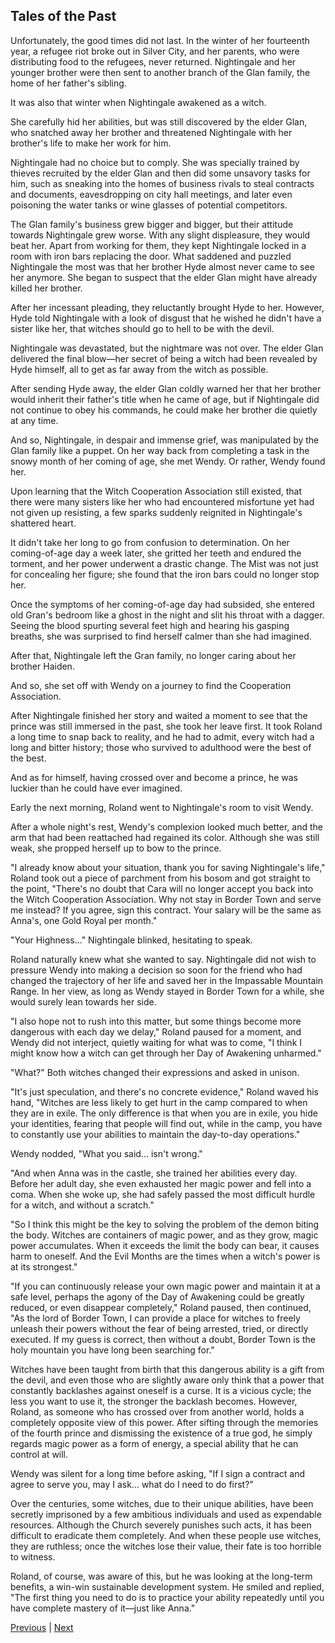 ## Tales of the Past
Unfortunately, the good times did not last. In the winter of her fourteenth year, a refugee riot broke out in Silver City, and her parents, who were distributing food to the refugees, never returned. Nightingale and her younger brother were then sent to another branch of the Glan family, the home of her father's sibling.



It was also that winter when Nightingale awakened as a witch.



She carefully hid her abilities, but was still discovered by the elder Glan, who snatched away her brother and threatened Nightingale with her brother's life to make her work for him.



Nightingale had no choice but to comply. She was specially trained by thieves recruited by the elder Glan and then did some unsavory tasks for him, such as sneaking into the homes of business rivals to steal contracts and documents, eavesdropping on city hall meetings, and later even poisoning the water tanks or wine glasses of potential competitors.



The Glan family's business grew bigger and bigger, but their attitude towards Nightingale grew worse. With any slight displeasure, they would beat her. Apart from working for them, they kept Nightingale locked in a room with iron bars replacing the door. What saddened and puzzled Nightingale the most was that her brother Hyde almost never came to see her anymore. She began to suspect that the elder Glan might have already killed her brother.



After her incessant pleading, they reluctantly brought Hyde to her. However, Hyde told Nightingale with a look of disgust that he wished he didn't have a sister like her, that witches should go to hell to be with the devil.



Nightingale was devastated, but the nightmare was not over. The elder Glan delivered the final blow—her secret of being a witch had been revealed by Hyde himself, all to get as far away from the witch as possible.



After sending Hyde away, the elder Glan coldly warned her that her brother would inherit their father's title when he came of age, but if Nightingale did not continue to obey his commands, he could make her brother die quietly at any time.



And so, Nightingale, in despair and immense grief, was manipulated by the Glan family like a puppet. On her way back from completing a task in the snowy month of her coming of age, she met Wendy. Or rather, Wendy found her.



Upon learning that the Witch Cooperation Association still existed, that there were many sisters like her who had encountered misfortune yet had not given up resisting, a few sparks suddenly reignited in Nightingale's shattered heart.



It didn't take her long to go from confusion to determination. On her coming-of-age day a week later, she gritted her teeth and endured the torment, and her power underwent a drastic change. The Mist was not just for concealing her figure; she found that the iron bars could no longer stop her.



Once the symptoms of her coming-of-age day had subsided, she entered old Gran's bedroom like a ghost in the night and slit his throat with a dagger. Seeing the blood spurting several feet high and hearing his gasping breaths, she was surprised to find herself calmer than she had imagined.



After that, Nightingale left the Gran family, no longer caring about her brother Haiden.



And so, she set off with Wendy on a journey to find the Cooperation Association.



After Nightingale finished her story and waited a moment to see that the prince was still immersed in the past, she took her leave first. It took Roland a long time to snap back to reality, and he had to admit, every witch had a long and bitter history; those who survived to adulthood were the best of the best.



And as for himself, having crossed over and become a prince, he was luckier than he could have ever imagined.



Early the next morning, Roland went to Nightingale's room to visit Wendy.



After a whole night's rest, Wendy's complexion looked much better, and the arm that had been reattached had regained its color. Although she was still weak, she propped herself up to bow to the prince.



"I already know about your situation, thank you for saving Nightingale's life," Roland took out a piece of parchment from his bosom and got straight to the point, "There's no doubt that Cara will no longer accept you back into the Witch Cooperation Association. Why not stay in Border Town and serve me instead? If you agree, sign this contract. Your salary will be the same as Anna's, one Gold Royal per month."



"Your Highness..." Nightingale blinked, hesitating to speak.



Roland naturally knew what she wanted to say. Nightingale did not wish to pressure Wendy into making a decision so soon for the friend who had changed the trajectory of her life and saved her in the Impassable Mountain Range. In her view, as long as Wendy stayed in Border Town for a while, she would surely lean towards her side.



"I also hope not to rush into this matter, but some things become more dangerous with each day we delay," Roland paused for a moment, and Wendy did not interject, quietly waiting for what was to come, "I think I might know how a witch can get through her Day of Awakening unharmed."



"What?" Both witches changed their expressions and asked in unison.



"It's just speculation, and there's no concrete evidence," Roland waved his hand, "Witches are less likely to get hurt in the camp compared to when they are in exile. The only difference is that when you are in exile, you hide your identities, fearing that people will find out, while in the camp, you have to constantly use your abilities to maintain the day-to-day operations."



Wendy nodded, "What you said... isn't wrong."



"And when Anna was in the castle, she trained her abilities every day. Before her adult day, she even exhausted her magic power and fell into a coma. When she woke up, she had safely passed the most difficult hurdle for a witch, and without a scratch."



"So I think this might be the key to solving the problem of the demon biting the body. Witches are containers of magic power, and as they grow, magic power accumulates. When it exceeds the limit the body can bear, it causes harm to oneself. And the Evil Months are the times when a witch's power is at its strongest."



"If you can continuously release your own magic power and maintain it at a safe level, perhaps the agony of the Day of Awakening could be greatly reduced, or even disappear completely," Roland paused, then continued, "As the lord of Border Town, I can provide a place for witches to freely unleash their powers without the fear of being arrested, tried, or directly executed. If my guess is correct, then without a doubt, Border Town is the holy mountain you have long been searching for."



Witches have been taught from birth that this dangerous ability is a gift from the devil, and even those who are slightly aware only think that a power that constantly backlashes against oneself is a curse. It is a vicious cycle; the less you want to use it, the stronger the backlash becomes. However, Roland, as someone who has crossed over from another world, holds a completely opposite view of this power. After sifting through the memories of the fourth prince and dismissing the existence of a true god, he simply regards magic power as a form of energy, a special ability that he can control at will.



Wendy was silent for a long time before asking, "If I sign a contract and agree to serve you, may I ask... what do I need to do first?"



Over the centuries, some witches, due to their unique abilities, have been secretly imprisoned by a few ambitious individuals and used as expendable resources. Although the Church severely punishes such acts, it has been difficult to eradicate them completely. And when these people use witches, they are ruthless; once the witches lose their value, their fate is too horrible to witness.



Roland, of course, was aware of this, but he was looking at the long-term benefits, a win-win sustainable development system. He smiled and replied, "The first thing you need to do is to practice your ability repeatedly until you have complete mastery of it—just like Anna."





[Previous](CH0062.md) | [Next](CH0064.md)
